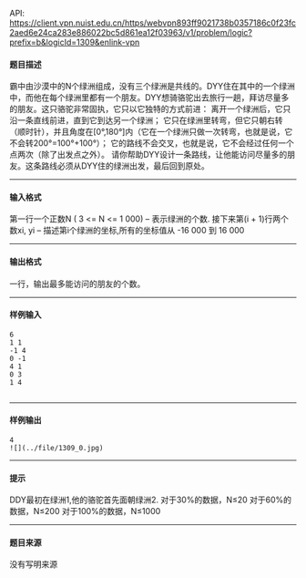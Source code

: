 API: https://client.vpn.nuist.edu.cn/https/webvpn893ff9021738b0357186c0f23fc2aed6e24ca283e886022bc5d861ea12f03963/v1/problem/logic?prefix=b&logicId=1309&enlink-vpn

#### 题目描述

霸中由沙漠中的N个绿洲组成，没有三个绿洲是共线的。DYY住在其中的一个绿洲中，而他在每个绿洲里都有一个朋友。DYY想骑骆驼出去旅行一趟，拜访尽量多的朋友。这只骆驼非常固执，它只以它独特的方式前进： 离开一个绿洲后，它只沿一条直线前进，直到它到达另一个绿洲； 它只在绿洲里转弯，但它只朝右转（顺时针），并且角度在\[0°,180°\]内（它在一个绿洲只做一次转弯，也就是说，它不会转200°=100°+100°）； 它的路线不会交叉，也就是说，它不会经过任何一个点两次（除了出发点之外）。 请你帮助DYY设计一条路线，让他能访问尽量多的朋友。这条路线必须从DYY住的绿洲出发，最后回到原处。

---

#### 输入格式

第一行一个正数N ( 3 <= N <= 1 000) – 表示绿洲的个数. 接下来第(i + 1)行两个数xi, yi – 描述第i个绿洲的坐标,所有的坐标值从 -16 000 到 16 000

---

#### 输出格式

一行，输出最多能访问的朋友的个数。

---

#### 样例输入
```
6
1 1
-1 4
0 -1
4 1
0 3
1 4


```

---

#### 样例输出
```
4
![](../file/1309_0.jpg)

```

---

#### 提示

DDY最初在绿洲1,他的骆驼首先面朝绿洲2. 对于30%的数据，N≤20 对于60%的数据，N≤200 对于100%的数据，N≤1000

---

#### 题目来源

没有写明来源